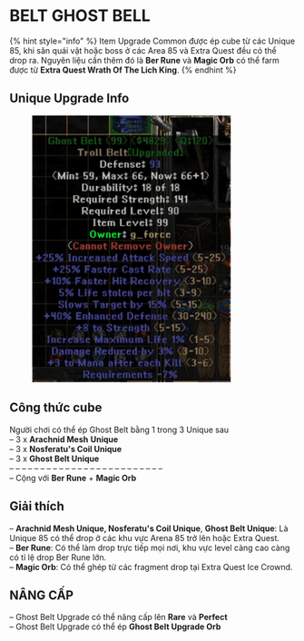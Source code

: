 # BELT GHOST BELL

{% hint style="info" %}
Item Upgrade Common được ép cube từ các Unique 85, khi săn quái vật hoặc boss ở các Area 85 và Extra Quest đều có thể drop ra. Nguyên liệu cần thêm đó là **Ber Rune** và **Magic Orb** có thể farm được từ **Extra Quest Wrath Of The Lich King**.
{% endhint %}

Unique Upgrade Info\
 <a href="#unique-upgrade-info" id="unique-upgrade-info"></a>
-------------------------------------------------------------

<figure><img src="../../.gitbook/assets/image (6).png" alt="" width="350"><figcaption></figcaption></figure>

##

## **Công thức cube**

Người chơi có thể ép Ghost Belt bằng 1 trong 3 Unique sau\
– 3 x **Arachnid Mesh** **Unique**\
– 3 x **Nosferatu's Coil Unique**\
– 3 x **Ghost Belt Unique**\
– – – – – – – – – – – – – – – – – – – – – – – – –\
– Cộng với **Ber Rune** + **Magic Orb**





## **Giải thích**

– **Arachnid Mesh Unique, Nosferatu's Coil Unique**, **Ghost Belt Unique**: Là Unique 85 có thể drop ở các khu vực Arena 85 trở lên hoặc Extra Quest.\
– **Ber Rune**: Có thể làm drop trực tiếp mọi nơi, khu vực level càng cao càng có tỉ lệ drop Ber Rune lớn.\
– **Magic Orb**: Có thể ghép từ các fragment drop tại Extra Quest Ice Crownd.





## **NÂNG CẤP**

– Ghost Belt Upgrade có thể nâng cấp lên **Rare** và **Perfect**\
– Ghost Belt Upgrade có thể ép **Ghost Belt Upgrade Orb**

